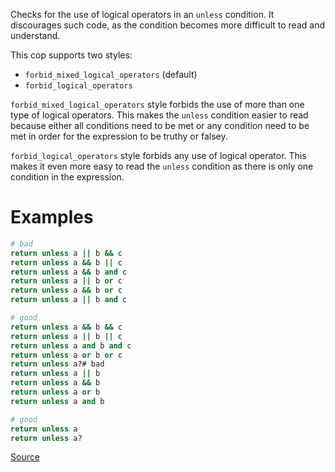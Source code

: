 
Checks for the use of logical operators in an `unless` condition.
It discourages such code, as the condition becomes more difficult
to read and understand.

This cop supports two styles:
- `forbid_mixed_logical_operators` (default)
- `forbid_logical_operators`

`forbid_mixed_logical_operators` style forbids the use of more than one type
of logical operators. This makes the `unless` condition easier to read
because either all conditions need to be met or any condition need to be met
in order for the expression to be truthy or falsey.

`forbid_logical_operators` style forbids any use of logical operator.
This makes it even more easy to read the `unless` condition as
there is only one condition in the expression.

# Examples

```ruby
# bad
return unless a || b && c
return unless a && b || c
return unless a && b and c
return unless a || b or c
return unless a && b or c
return unless a || b and c

# good
return unless a && b && c
return unless a || b || c
return unless a and b and c
return unless a or b or c
return unless a?# bad
return unless a || b
return unless a && b
return unless a or b
return unless a and b

# good
return unless a
return unless a?
```

[Source](http://www.rubydoc.info/gems/rubocop/RuboCop/Cop/Style/UnlessLogicalOperators)